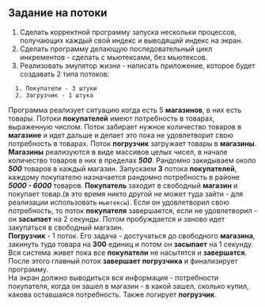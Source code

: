 ## Задание на потоки

1. Сделать корректной программу запуска нескольки процессов, получающих каждый свой индекс и выводящий индекс на экран. 
2. Сделать программу делающую последовательный цикл инкрементов - сделать  с мьютексами, без мьютексов. 
3. Реализовать эмулятор жизни - написать приложение, которое будет создавать 2 типа потоков:  
  ```  
    1. Покупатели - 3 штуки
    2. Загрузчик - 1 штука
  ```  
    
Программа реализует ситуацию когда есть 5 **магазинов**, в них есть товары. Потоки **покупателей** имеют потребность в товарах, выраженную числом. Поток забирает нужное количество товаров в **магазине** и идет дальше и делает это пока не удовлетворит свою потребность в товарах.
Поток **погрузчик** загружает товары в **магазины**. **Магазины** реализуются в виде массивов целых чисел, в начале количество товаров в них в пределах ***500***. Рандомно закидываем около ***500*** товаров в каждый магазин. 
Запускаем **3** потока **покупателей**, каждому покупателю назначается рандомно потребность в районе ***5000 - 6000*** товаров. **Покупатель** заходит в свободный **магазин**  и покупает товар.(в это время никто другой не может туда зайти - для реализации использовать `мьютексы`). Если он удовлетворил свою потребность, то поток **покупателя** завершается, если не удовлетворил - он **засыпает** на 2 секунды. Потом пробуждается и заново идет закупаться в свободный магазин.  
**Погрузчик** - 1 поток. Его задача - достучаться до свободного **магазина**, закинуть туда товара на **300** единиц и потом он **засыпает** на 1 секунду. 
Вся система живет пока все **покупатели** не насытятся и **завершатся**. После этого главный поток **завершает погрузчика** и финализирует программу.   
На экран должно выводиться вся информация - потребности покупателя,  когда он зашел в магазин - в какой зашел, сколько купил, какова оставшаяся потребность.
Также логирует **погрузчик**.

